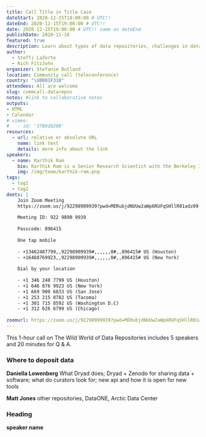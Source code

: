 ```yaml
---
title: Call Title in Title Case
dateStart: 2020-12-15T18:00:00 # UTC!!
dateEnd: 2020-12-15T19:00:00 # UTC!!
date: 2020-12-15T19:00:00 # UTC!! same as dateEnd
publishDate: 2020-11-16
featured: true
description: Learn about types of data repositories, challenges in data deposition & reuse, vision for new tools
author:
  - Steffi LaZerte
  - Rich FitzJohn
organizer: Stefanie Butland
location: Community call (teleconference)
country: "\U0001F310"
attendees: All are welcome
slug: commcall-datarepos
notes: #link to collaborative notes
outputs: 
- HTML
- Calendar 
# vimeo:
#   - id: '378010209'
resources:
  - url: relative or absolute URL
    name: link text
    details: more info about the link
speakers:
  - name: Karthik Ram
    bio: Karthik Ram is a Senior Research Scientist with the Berkeley Institute for Data Science, Project Lead and Co-founder of rOpenSci, Editor for rOpenSci Software Peer Review. He has a PhD in Ecology and Evolution. Karthik on [GitHub](https://github.com/karthik), [Twitter](https://twitter.com/\_inundata), [Website](http://karthik.io/)
    img: /img/team/karthik-ram.png
tags:
  - tag1
  - tag2
deets: |
    Join Zoom Meeting
    https://zoom.us/j/92298909939?pwd=MERubjdNUUw2aWp6RUFqSHllR01adz09
    
    Meeting ID: 922 9890 9939
    
    Passcode: 896415
    
    One tap mobile
    
    - +13462487799,,92298909939#,,,,,,0#,,896415# US (Houston)
    - +16468769923,,92298909939#,,,,,,0#,,896415# US (New York)
    
    Dial by your location
    
    - +1 346 248 7799 US (Houston)
    - +1 646 876 9923 US (New York)
    - +1 669 900 6833 US (San Jose)
    - +1 253 215 8782 US (Tacoma)
    - +1 301 715 8592 US (Washington D.C)
    - +1 312 626 6799 US (Chicago)
    
zoomurl: https://zoom.us/j/92298909939?pwd=MERubjdNUUw2aWp6RUFqSHllR01adz09
---
```


This 1-hour call on The Wild World of Data Repositories includes 5 speakers and 20 minutes for Q & A.

### Where to deposit data
**Daniella Lowenberg**
What Dryad does; Dryad + Zenodo for sharing data + software; what do curators look for; new api and how it is open for new tools 

**Matt Jones** 
other repositories, DataONE, Arctic Data Center

### Heading
**speaker name** 
